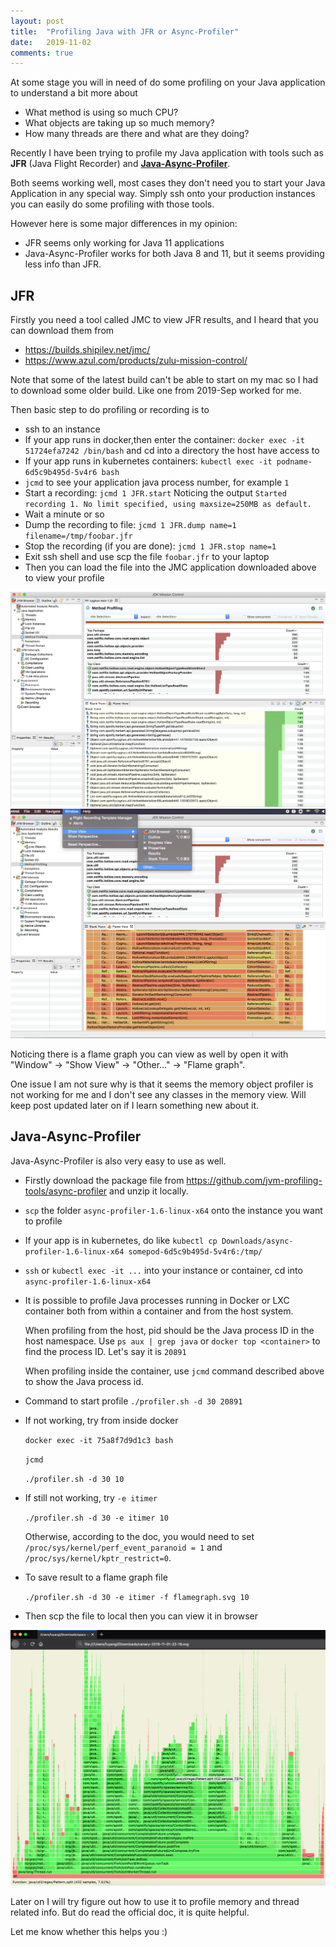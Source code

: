 ```yaml
---
layout: post
title:  "Profiling Java with JFR or Async-Profiler"
date:   2019-11-02
comments: true
---
```


At some stage you will in need of do some profiling on
your Java application to understand a bit more about 
* What method is using so much CPU?
* What objects are taking up so much memory?
* How many threads are there and what are they doing?
  
Recently I have been trying to profile my Java application
with tools such as **JFR** (Java Flight Recorder) and [**Java-Async-Profiler**](https://github.com/jvm-profiling-tools/async-profiler). 

Both seems working well, most cases they don't need you
to start your Java Application in any special way. Simply
ssh onto your production instances you can easily do some 
profiling with those tools. 

However here is some major differences in my opinion:
* JFR seems only working for Java 11 applications
* Java-Async-Profiler works for both Java 8 and 11, but it seems providing less info than JFR.

## JFR
Firstly you need a tool called JMC to view JFR results, and I
heard that you can download them from

*  https://builds.shipilev.net/jmc/
*  https://www.azul.com/products/zulu-mission-control/

Note that some of the latest build can't be able to 
start on my mac so I had to download some older build.
Like one from 2019-Sep worked for me.

Then basic step to do profiling or recording is to

- ssh to an instance
- If your app runs in docker,then enter the container: `docker exec -it 51724efa7242 /bin/bash` and cd into
a directory the host have access to
- If your app runs in kubernetes containers: 
  `kubectl exec -it podname-6d5c9b495d-5v4r6 bash`
- `jcmd` to see your application java process number, for example `1`
- Start a recording: `jcmd 1 JFR.start`
  Noticing the output `Started recording 1. No limit specified, using maxsize=250MB as default.`
- Wait a minute or so
- Dump the recording to file: `jcmd 1 JFR.dump name=1 filename=/tmp/foobar.jfr`
- Stop the recording (if you are done): `jcmd 1 JFR.stop name=1`
- Exit ssh shell and use scp the file `foobar.jfr` to your laptop
- Then you can load the file into the JMC application
 downloaded above to view your profile

 ![JFR_1](/assets/2019-11-02-java-profiler/jfr_1.png)
 ![JFR_2](/assets/2019-11-02-java-profiler/jfr_2.png)

 Noticing there is a flame graph you can view as well
 by open it with "Window" -> "Show View" -> "Other..." 
 -> "Flame graph".

 One issue I am not sure why is that it seems the 
 memory object profiler is not working for me and 
 I don't see any classes in the memory view. Will 
 keep post updated later on if I learn something 
 new about it.

## Java-Async-Profiler

Java-Async-Profiler is also very easy to use as well.

- Firstly download the package file from 
  https://github.com/jvm-profiling-tools/async-profiler
  and unzip it locally.
- `scp` the folder `async-profiler-1.6-linux-x64` onto the instance you want to profile
- If your app is in kubernetes, do like `kubectl cp Downloads/async-profiler-1.6-linux-x64 somepod-6d5c9b495d-5v4r6:/tmp/`
- `ssh` or `kubectl exec -it ...` into your instance or 
  container, cd into `async-profiler-1.6-linux-x64`
- It is possible to profile Java processes running in Docker or LXC container both from within a container and from the host system.
  
  When profiling from the host, pid should be the Java process ID in the host namespace. Use `ps aux | grep java` or `docker top <container>` to find the process ID. Let's say it is `20891`

  When profiling inside the container, use `jcmd` command
  described above to show the Java process id.
- Command to start profile `./profiler.sh -d 30 20891`
- If not working, try from inside docker
  
  `docker exec -it 75a8f7d9d1c3 bash`

  `jcmd`
  
  `./profiler.sh -d 30 10`
  
- If still not working, try `-e itimer`

  `./profiler.sh -d 30 -e itimer 10`

  Otherwise, according to the doc, you would need to set `/proc/sys/kernel/perf_event_paranoid = 1` and `/proc/sys/kernel/kptr_restrict=0`.

- To save result to a flame graph file
  
  `./profiler.sh -d 30 -e itimer -f flamegraph.svg 10`

- Then scp the file to local then you can view it in browser
  
![Java_async_profiler](/assets/2019-11-02-java-profiler/jap_1.png)

Later on I will try figure out how to use it to profile memory
and thread related info. But do read the official doc, it is 
quite helpful.

Let me know whether this helps you :)
